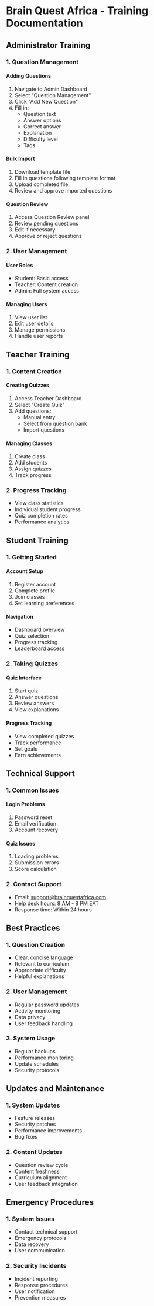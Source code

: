 # Brain Quest Africa - Training Documentation

## Administrator Training

### 1. Question Management
#### Adding Questions
1. Navigate to Admin Dashboard
2. Select "Question Management"
3. Click "Add New Question"
4. Fill in:
   - Question text
   - Answer options
   - Correct answer
   - Explanation
   - Difficulty level
   - Tags

#### Bulk Import
1. Download template file
2. Fill in questions following template format
3. Upload completed file
4. Review and approve imported questions

#### Question Review
1. Access Question Review panel
2. Review pending questions
3. Edit if necessary
4. Approve or reject questions

### 2. User Management
#### User Roles
- Student: Basic access
- Teacher: Content creation
- Admin: Full system access

#### Managing Users
1. View user list
2. Edit user details
3. Manage permissions
4. Handle user reports

## Teacher Training

### 1. Content Creation
#### Creating Quizzes
1. Access Teacher Dashboard
2. Select "Create Quiz"
3. Add questions:
   - Manual entry
   - Select from question bank
   - Import questions

#### Managing Classes
1. Create class
2. Add students
3. Assign quizzes
4. Track progress

### 2. Progress Tracking
- View class statistics
- Individual student progress
- Quiz completion rates
- Performance analytics

## Student Training

### 1. Getting Started
#### Account Setup
1. Register account
2. Complete profile
3. Join classes
4. Set learning preferences

#### Navigation
- Dashboard overview
- Quiz selection
- Progress tracking
- Leaderboard access

### 2. Taking Quizzes
#### Quiz Interface
1. Start quiz
2. Answer questions
3. Review answers
4. View explanations

#### Progress Tracking
- View completed quizzes
- Track performance
- Set goals
- Earn achievements

## Technical Support

### 1. Common Issues
#### Login Problems
1. Password reset
2. Email verification
3. Account recovery

#### Quiz Issues
1. Loading problems
2. Submission errors
3. Score calculation

### 2. Contact Support
- Email: support@brainquestafrica.com
- Help desk hours: 8 AM - 8 PM EAT
- Response time: Within 24 hours

## Best Practices

### 1. Question Creation
- Clear, concise language
- Relevant to curriculum
- Appropriate difficulty
- Helpful explanations

### 2. User Management
- Regular password updates
- Activity monitoring
- Data privacy
- User feedback handling

### 3. System Usage
- Regular backups
- Performance monitoring
- Update schedules
- Security protocols

## Updates and Maintenance

### 1. System Updates
- Feature releases
- Security patches
- Performance improvements
- Bug fixes

### 2. Content Updates
- Question review cycle
- Content freshness
- Curriculum alignment
- User feedback integration

## Emergency Procedures

### 1. System Issues
- Contact technical support
- Emergency protocols
- Data recovery
- User communication

### 2. Security Incidents
- Incident reporting
- Response procedures
- User notification
- Prevention measures
